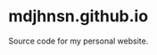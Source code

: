 mdjhnsn.github.io
================================================================================

Source code for my personal website. 
